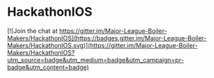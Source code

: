 # HackathonIOS

[![Join the chat at https://gitter.im/Major-League-Boiler-Makers/HackathonIOS](https://badges.gitter.im/Major-League-Boiler-Makers/HackathonIOS.svg)](https://gitter.im/Major-League-Boiler-Makers/HackathonIOS?utm_source=badge&utm_medium=badge&utm_campaign=pr-badge&utm_content=badge)